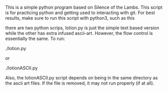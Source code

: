 This is a simple python program based on Silence of the Lambs.  This script is for practicing python and getting used to interacting with
git.  For best results, make sure to run this script with python3, such as this

there are two python scrips, lotion.py is just the simple text based version while the other has extra infused ascii-art.  However, the flow
control is essentially the same.  To run:

./lotion.py 

or 

./lotionASCII.py

Also, the lotionASCII.py script depends on being in the same directory as the ascii art files.  If the file is removed, it may not run 
properly (if at all).

